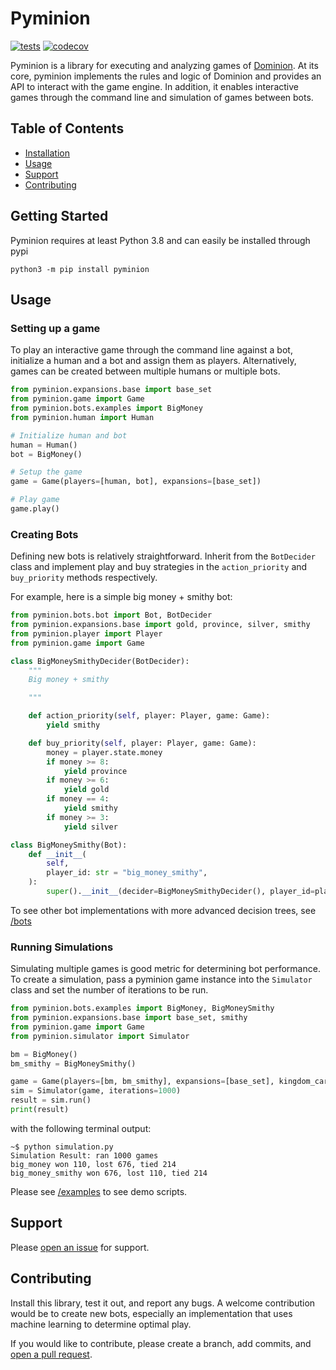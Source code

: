 # Pyminion

[![tests](https://github.com/evanofslack/pyminion/actions/workflows/python-app.yml/badge.svg)](https://github.com/evanofslack/pyminion/actions/workflows/python-app.yml)
[![codecov](https://codecov.io/gh/evanofslack/pyminion/branch/master/graph/badge.svg?token=5GW65KFEL5)](https://codecov.io/gh/evanofslack/pyminion)


Pyminion is a library for executing and analyzing games of [Dominion](https://www.riograndegames.com/games/dominion/). At its core, pyminion implements the rules and logic of Dominion and provides an API to interact with the game engine. In addition, it enables interactive games through the command line and simulation of games between bots.

## Table of Contents

-   [Installation](#installation)
-   [Usage](#usage)
-   [Support](#support)
-   [Contributing](#contributing)

## Getting Started

Pyminion requires at least Python 3.8 and can easily be installed through pypi

```
python3 -m pip install pyminion
```

## Usage

### Setting up a game

To play an interactive game through the command line against a bot, initialize a human and a bot and assign them as players. Alternatively, games can be created between multiple humans or multiple bots.

```python
from pyminion.expansions.base import base_set
from pyminion.game import Game
from pyminion.bots.examples import BigMoney
from pyminion.human import Human

# Initialize human and bot
human = Human()
bot = BigMoney()

# Setup the game
game = Game(players=[human, bot], expansions=[base_set])

# Play game
game.play()

```
### Creating Bots

Defining new bots is relatively straightforward. Inherit from the `BotDecider` class and implement play and buy strategies in the `action_priority` and `buy_priority` methods respectively.

For example, here is a simple big money + smithy bot:

```python
from pyminion.bots.bot import Bot, BotDecider
from pyminion.expansions.base import gold, province, silver, smithy
from pyminion.player import Player
from pyminion.game import Game

class BigMoneySmithyDecider(BotDecider):
    """
    Big money + smithy

    """

    def action_priority(self, player: Player, game: Game):
        yield smithy

    def buy_priority(self, player: Player, game: Game):
        money = player.state.money
        if money >= 8:
            yield province
        if money >= 6:
            yield gold
        if money == 4:
            yield smithy
        if money >= 3:
            yield silver

class BigMoneySmithy(Bot):
    def __init__(
        self,
        player_id: str = "big_money_smithy",
    ):
        super().__init__(decider=BigMoneySmithyDecider(), player_id=player_id)
```

To see other bot implementations with more advanced decision trees, see [/bots](https://github.com/evanofslack/pyminion/tree/master/pyminion/bots)

### Running Simulations

Simulating multiple games is good metric for determining bot performance. To create a simulation, pass a pyminion game instance into the `Simulator` class and set the number of iterations to be run.

```python
from pyminion.bots.examples import BigMoney, BigMoneySmithy
from pyminion.expansions.base import base_set, smithy
from pyminion.game import Game
from pyminion.simulator import Simulator

bm = BigMoney()
bm_smithy = BigMoneySmithy()

game = Game(players=[bm, bm_smithy], expansions=[base_set], kingdom_cards=[smithy], log_stdout=False)
sim = Simulator(game, iterations=1000)
result = sim.run()
print(result)
```

with the following terminal output:
```console
~$ python simulation.py
Simulation Result: ran 1000 games
big_money won 110, lost 676, tied 214
big_money_smithy won 676, lost 110, tied 214
```
Please see [/examples](https://github.com/evanofslack/pyminion/tree/master/examples) to see demo scripts.

## Support

Please [open an issue](https://github.com/evanofslack/pyminion/issues/new) for support.

## Contributing

Install this library, test it out, and report any bugs. A welcome contribution would be to create new bots, especially an implementation that uses machine learning to determine optimal play.

If you would like to contribute, please create a branch, add commits, and [open a pull request](https://github.com/evanofslack/pyminion/pulls).
